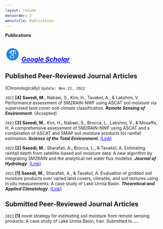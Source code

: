 ```yaml
---
layout: resume
menuorder: 3
menutitle: Publication
---
```


__Publications__
## <img src="/assets//icons8-google-scholar-48.png" alt="NEWW_P"> *<a href="https://scholar.google.com/citations?user=SI0yqk0AAAAJ&hl=en" style="color: blue; text-decoration: underline;text-decoration-style: line;">Google Scholar </a>*

## Published Peer-Reviewed Journal Articles 
(Chronologically) `Update: Nov 22, 2022`

`2022`
__[4]__ __Saeedi, M.__, Nabaei, S., Kim, H., Tavakol, A., & Lakshmi, V. Performance assessment of SM2RAIN-NWF using ASCAT soil moisture via supervised land cover-soil-climate classification. ___Remote Sensing of Environment___. (Accepted)

`2022`
__[3]__ __Saeedi, M.__, Kim, H., Nabaei, S., Brocca, L., Lakshmi, V., & Mosaffa, H. A comprehensive assessment of SM2RAIN-NWF using ASCAT and a combination of ASCAT and SMAP soil moisture products for rainfall estimation. ___Science of the Total Environment___. <a href="https://www.sciencedirect.com/science/article/abs/pii/S0048969722035136" style="color: blue;">(Link)</a>

`2022`
__[2]__ __Saeedi, M.__, Sharafati, A., Brocca, L., & Tavakol, A. Estimating rainfall depth from satellite-based soil moisture data: A new algorithm by integrating SM2RAIN and the analytical net water flux modelse. ___Journal of Hydrology___. <a href="https://www.sciencedirect.com/science/article/abs/pii/S0022169422004437" style="color: blue;">(Link)</a>

`2021`
__[1]__ __Saeedi, M.__, Sharafati, A., & Tavakol, A. Evaluation of gridded soil moisture products over varied land covers, climates, and soil textures using in situ measurements: A case study of Lake Urmia Basin. ___Theoretical and Applied Climatology___. <a href="https://link.springer.com/article/10.1007/s00704-021-03678-x" style="color: blue;">(Link)</a>




## Submitted Peer-Reviewed Journal Articles

`2022`
__[1]__ novel strategy for estimating soil moisture from remote sensing products: A case study of Lake Urmia Basin, Iran. Submitted to __...__.


<!-- ### Footer

Last updated: May 2013 -->


